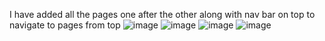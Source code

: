 I have added all the pages one after the other along with nav bar on top to navigate to pages from top 
![image](https://github.com/user-attachments/assets/86804ef7-84a4-4fe8-a44f-49e3fdbbbb5e)
![image](https://github.com/user-attachments/assets/5cf7c8af-00da-4fec-8ebb-7458e5832467)
![image](https://github.com/user-attachments/assets/40f47c00-b4ce-4edc-bdcb-dc7eede8dc9e)
![image](https://github.com/user-attachments/assets/f0f7892a-9206-4ed3-9904-6ede88645226)
